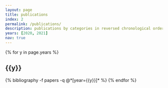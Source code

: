 ```yaml
---
layout: page
title: publications
index: 2
permalink: /publications/
description: publications by categories in reversed chronological order. generated by jekyll-scholar.
years: [2020, 2021]
nav: true
---
```


<div class="publications">

{% for y in page.years %}
  <h2 class="year">{{y}}</h2>
  {% bibliography -f papers -q @*[year={{y}}]* %}
{% endfor %}

</div>
